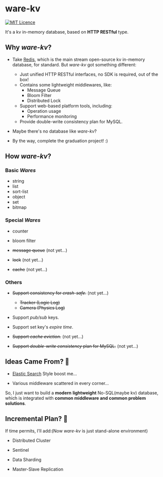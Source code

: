 # ware-kv 

[![MIT Licence](https://badges.frapsoft.com/os/mit/mit.svg?v=103)](https://opensource.org/licenses/mit-license.php)   

It's a kv in-memory database, based on **HTTP RESTful** type.

## Why *ware-kv*?

- Take [Redis](https://github.com/redis/redis), which is the main stream open-source kv in-memory database, for standard. But *ware-kv* got something different:
  - Just unified HTTP RESTful interfaces, no SDK is required, out of the box!
  - Contains some lightweight middlewares, like:
    - Message Queue
    - Bloom Filter
    - Distributed Lock
  - Support web-based platform tools, including:
    - Operation usage
    - Performance monitoring
  - Provide double-write consistency plan for MySQL.

- Maybe there's no database like *ware-kv*?
- By the way, complete the graduation project! :)

## How *ware-kv*?

### Basic *Wares*

- string
- list
- sort-list
- object
- set
- bitmap

### Special *Wares*

- counter

- bloom filter
- ~~message queue~~ (not yet...)
- ~~lock~~ (not yet...)
- ~~cache~~ (not yet...)

### Others

- ~~Support consistency for *crash-safe*.~~ (not yet...)
  - ~~Tracker (Logic Log)~~
  - ~~Camera (Physics Log)~~

- Support *pub/sub* keys.
- Support set key's *expire time*.
- ~~Support *cache eviction*.~~ (not yet...)
- ~~Support *double-write consistency* plan for MySQL.~~ (not yet...)

## Ideas Came From? 🧠

- [Elastic Search](https://github.com/elastic/elasticsearch) Style boost me...

- Various middleware scattered in every corner...

So, I just want to build a **modern** **lightweight** No-SQL(maybe kv) database, which is integrated with **common middleware and common problem solutions**.

## Incremental Plan? 🎯

If time permits,  I'll add:(Now *ware-kv* is just stand-alone environment)

- Distributed Cluster

- Sentinel

- Data Sharding

- Master-Slave Replication


